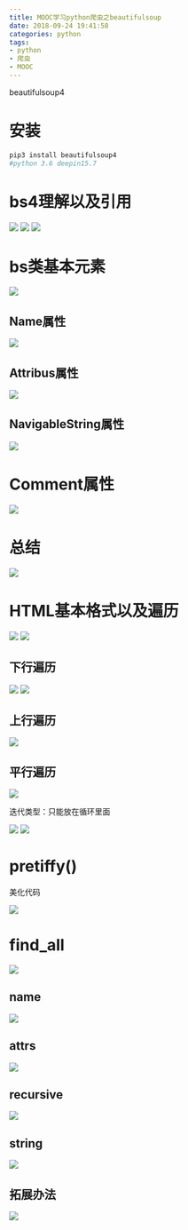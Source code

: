 ```yaml
---
title: MOOC学习python爬虫之beautifulsoup
date: 2018-09-24 19:41:58
categories: python
tags: 
- python
- 爬虫
- MOOC
---
```


beautifulsoup4

<!-- more -->

# 安装

```python
pip3 install beautifulsoup4
#python 3.6 deepin15.7
```

# bs4理解以及引用

<img src="https://raw.githubusercontent.com/GreenHatHG/blog_image/master/python-bs%E7%90%86%E8%A7%A3.png">

<img src="https://raw.githubusercontent.com/GreenHatHG/blog_image/master/python-bs%E7%B1%BB.png">

<img src="https://raw.githubusercontent.com/GreenHatHG/blog_image/master/python-bs4%E5%BC%95%E7%94%A8%60.png">

# bs类基本元素

<img src="https://raw.githubusercontent.com/GreenHatHG/blog_image/master/python-bs%E5%9F%BA%E6%9C%AC%E5%85%83%E7%B4%A0.png">

## Name属性

<img src="https://raw.githubusercontent.com/GreenHatHG/blog_image/master/python-bs%E5%9F%BA%E6%9C%AC%E5%85%83%E7%B4%A02.png">

## Attribus属性

<img src="https://raw.githubusercontent.com/GreenHatHG/blog_image/master/python-bs%E5%9F%BA%E6%9C%AC%E5%85%83%E7%B4%A03.png">

## NavigableString属性

<img src="https://raw.githubusercontent.com/GreenHatHG/blog_image/master/python-bs%E5%9F%BA%E6%9C%AC%E5%85%83%E7%B4%A04.png">

# Comment属性

<img src="https://raw.githubusercontent.com/GreenHatHG/blog_image/master/python-bs%E5%9F%BA%E6%9C%AC%E5%85%83%E7%B4%A05.png">

# 总结

<img src="https://raw.githubusercontent.com/GreenHatHG/blog_image/master/pythob-bs%E5%9F%BA%E6%9C%AC%E5%85%83%E7%B4%A06.png">

# HTML基本格式以及遍历

<img src="https://raw.githubusercontent.com/GreenHatHG/blog_image/master/python-html.png">

<img src="https://raw.githubusercontent.com/GreenHatHG/blog_image/master/python-html2.png">

## 下行遍历

<img src="https://raw.githubusercontent.com/GreenHatHG/blog_image/master/python-html3.png">

<img src="https://raw.githubusercontent.com/GreenHatHG/blog_image/master/pythob-html4.png">

## 上行遍历

<img src="https://raw.githubusercontent.com/GreenHatHG/blog_image/master/python-html5.png">

##  平行遍历

<img src="https://raw.githubusercontent.com/GreenHatHG/blog_image/master/python-html6.png">

迭代类型：只能放在循环里面

<img src="https://raw.githubusercontent.com/GreenHatHG/blog_image/master/python-html7.png">

<img src="https://raw.githubusercontent.com/GreenHatHG/blog_image/master/python-html8.png">

#  pretiffy()

美化代码

<img src="https://raw.githubusercontent.com/GreenHatHG/blog_image/master/python-prettify.png">

# find_all

<img src="https://raw.githubusercontent.com/GreenHatHG/blog_image/master/python-find_all.png">

## name

<img src="https://raw.githubusercontent.com/GreenHatHG/blog_image/master/python-find_all2.png">

## attrs

<img src="https://raw.githubusercontent.com/GreenHatHG/blog_image/master/python-find_all3.png">

## recursive

<img src="https://raw.githubusercontent.com/GreenHatHG/blog_image/master/python-find_all4.png">

## string

<img src="https://raw.githubusercontent.com/GreenHatHG/blog_image/master/python-find_all5.png">

## 拓展办法

<img src="https://raw.githubusercontent.com/GreenHatHG/blog_image/master/python-find_all6.png">







